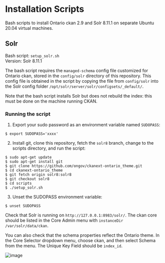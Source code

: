 # Installation Scripts

Bash scripts to install Ontario ckan 2.9 and Solr 8.11.1 on separate Ubuntu 20.04 virtual machines.

## Solr

Bash script: `setup_solr.sh`  
Version: Solr 8.11.1

The bash script requires the `managed-schema` config file customized for Ontario ckan, stored in the `config/solr` directory of this repository. This config file is obtained in the script by copying the file from `config/solr` into the Solr config folder `/opt/solr/server/solr/configsets/_default/`.

Note that the bash script installs Solr but does not rebuild the index: this must be done on the machine running CKAN.

### Running the script

1. Export your sudo password as an environment variable named `SUDOPASS`:
```
$ export SUDOPASS='xxxx'
```

2. Install git, clone this repository, fetch the `solr8` branch, change to the scripts directory, and run the script:
```
$ sudo apt-get update
$ sudo apt-get install git
$ git clone https://github.com/ongov/ckanext-ontario_theme.git
$ cd ckanext-ontario_theme
$ git fetch origin solr8:solr8
$ git checkout solr8
$ cd scripts
$ ./setup_solr.sh
```

3. Unset the SUDOPASS environment variable:
```
$ unset SUDOPASS
```

Check that Solr is running on `http://127.0.0.1:8983/solr/`. The ckan core should be listed in the Core Admin menu with `instanceDir /var/solr/data/ckan`.

You can also check that the schema properties reflect the Ontario theme. In the Core Selector dropdown menu, choose ckan, and then select Schema from the menu. The Unique Key Field should be `index_id`.

![image](https://user-images.githubusercontent.com/1254764/167931044-3bb4686a-eebd-4651-92ce-b6a82cb0309f.png)
